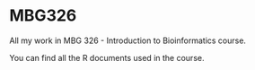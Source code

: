 # MBG326
All my work in MBG 326 - Introduction to Bioinformatics course. 

You can find all the R documents used in the course.
